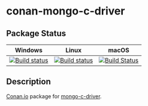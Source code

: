 # conan-mongo-c-driver

## Package Status

| Windows | Linux | macOS |
|:-------:|:-----:|:-----:|
|[![Build status](https://ci.appveyor.com/api/projects/status/im742wjtr3nctv55/branch/testing%2F1.17.2?svg=true)](https://ci.appveyor.com/project/SpaceIm/conan-mongo-c-driver)|[![Build status](https://github.com/SpaceIm/conan-mongo-c-driver/workflows/.github/workflows/conan.yml/badge.svg?branch=testing%2F1.17.2)](https://github.com/SpaceIm/conan-mongo-c-driver/actions?query=branch%3Atesting%2F1.17.2)|[![Build Status](https://travis-ci.com/SpaceIm/conan-mongo-c-driver.svg?branch=testing%2F1.17.2)](https://travis-ci.com/SpaceIm/conan-mongo-c-driver)|

## Description

[Conan.io](https://conan.io) package for [mongo-c-driver](https://github.com/mongodb/mongo-c-driver).
